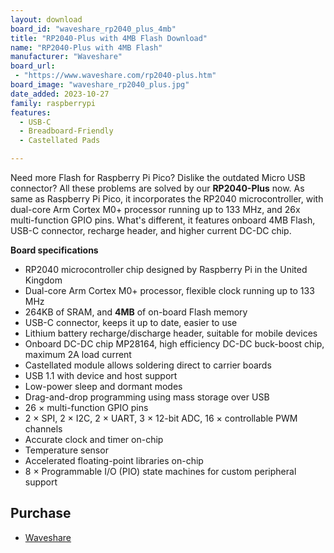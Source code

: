 ```yaml
---
layout: download
board_id: "waveshare_rp2040_plus_4mb"
title: "RP2040-Plus with 4MB Flash Download"
name: "RP2040-Plus with 4MB Flash"
manufacturer: "Waveshare"
board_url:
 - "https://www.waveshare.com/rp2040-plus.htm"
board_image: "waveshare_rp2040_plus.jpg"
date_added: 2023-10-27
family: raspberrypi
features:
  - USB-C
  - Breadboard-Friendly
  - Castellated Pads

---
```


Need more Flash for Raspberry Pi Pico? Dislike the outdated Micro USB connector? All these problems are solved by our **RP2040-Plus** now.
As same as Raspberry Pi Pico, it incorporates the RP2040 microcontroller, with dual-core Arm Cortex M0+ processor running up to 133 MHz, and 26x multi-function GPIO pins.
What's different, it features onboard 4MB Flash, USB-C connector, recharge header, and higher current DC-DC chip.

**Board specifications**

- RP2040 microcontroller chip designed by Raspberry Pi in the United Kingdom
- Dual-core Arm Cortex M0+ processor, flexible clock running up to 133 MHz
- 264KB of SRAM, and **4MB** of on-board Flash memory
- USB-C connector, keeps it up to date, easier to use
- Lithium battery recharge/discharge header, suitable for mobile devices
- Onboard DC-DC chip MP28164, high efficiency DC-DC buck-boost chip, maximum 2A load current
- Castellated module allows soldering direct to carrier boards
- USB 1.1 with device and host support
- Low-power sleep and dormant modes
- Drag-and-drop programming using mass storage over USB
- 26 × multi-function GPIO pins
- 2 × SPI, 2 × I2C, 2 × UART, 3 × 12-bit ADC, 16 × controllable PWM channels
- Accurate clock and timer on-chip
- Temperature sensor
- Accelerated floating-point libraries on-chip
- 8 × Programmable I/O (PIO) state machines for custom peripheral support

## Purchase
* [Waveshare](https://www.waveshare.com/rp2040-plus.htm)
